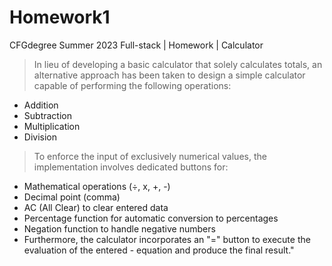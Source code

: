 # Homework1
CFGdegree Summer 2023 Full-stack | Homework | Calculator

>In lieu of developing a basic calculator that solely calculates totals, an alternative approach has been taken to design a simple calculator capable of performing the following operations:

- Addition
- Subtraction
- Multiplication
- Division

>To enforce the input of exclusively numerical values, the implementation involves dedicated buttons for:

- Mathematical operations (÷, x, +, -)
- Decimal point (comma)
- AC (All Clear) to clear entered data
- Percentage function for automatic conversion to percentages
- Negation function to handle negative numbers
- Furthermore, the calculator incorporates an "=" button to execute the evaluation of the entered - equation and produce the final result."
